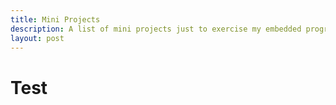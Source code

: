 ```yaml
---
title: Mini Projects
description: A list of mini projects just to exercise my embedded programming muscles.
layout: post
---
```


# Test
